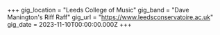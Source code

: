 +++
gig_location = "Leeds College of Music"
gig_band = "Dave Manington's Riff Raff"
gig_url = "https://www.leedsconservatoire.ac.uk"
gig_date = 2023-11-10T00:00:00.000Z
+++

